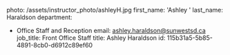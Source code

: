 photo: /assets/instructor_photo/ashleyH.jpg
first_name: 'Ashley '
last_name: Haraldson
department:
  - Office Staff and Reception
email: ashley.haraldson@sunwestsd.ca
job_title: Front Office Staff
title: Ashley Haraldson
id: 115b31a5-5b85-4891-8cb0-d6912c89ef60
